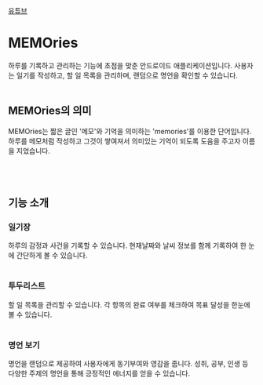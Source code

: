 [유튜브](https://youtu.be/JmqJH655skk)

# MEMOries

하루를 기록하고 관리하는 기능에 초점을 맞춘 안드로이드 애플리케이션입니다. 사용자는 일기를 작성하고, 할 일 목록을 관리하며, 랜덤으로 명언을 확인할 수 있습니다. 
<br><br>

## MEMOries의 의미
MEMOries는 짧은 글인 '메모'와 기억을 의미하는 'memories'를 이용한 단어입니다. 하루를 메모처럼 작성하고 그것이 쌓여져서 의미있는 기억이 되도록 도움을 주고자 이름을 지었습니다. 
<br><br><br><br>


## 기능 소개

### 일기장
하루의 감정과 사건을 기록할 수 있습니다. 현재날짜와 날씨 정보를 함께 기록하여 한 눈에 간단하게 볼 수 있습니다.
<br><br>

### 투두리스트
할 일 목록을 관리할 수 있습니다. 각 항목의 완료 여부를 체크하여 목표 달성을 한눈에 볼 수 있습니다.
<br><br>

### 명언 보기
명언을 랜덤으로 제공하여 사용자에게 동기부여와 영감을 줍니다. 성취, 공부, 인생 등 다양한 주제의 명언을 통해 긍정적인 에너지를 얻을 수 있습니다.
